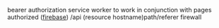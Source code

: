 bearer authorization service worker to work in conjunction with pages authorized ([firebase](https://github.com/NickCarducci/sausage/tree/maintenance/bear)) /api (resource hostname)path/referer firewall
